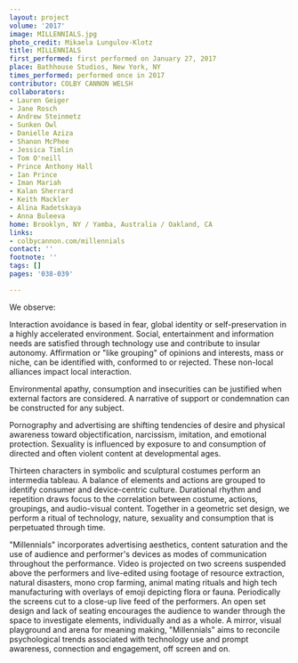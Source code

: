 ```yaml
---
layout: project
volume: '2017'
image: MILLENNIALS.jpg
photo_credit: Mikaela Lungulov-Klotz
title: MILLENNIALS
first_performed: first performed on January 27, 2017
place: Bathhouse Studios, New York, NY
times_performed: performed once in 2017
contributor: COLBY CANNON WELSH
collaborators:
- Lauren Geiger
- Jane Rosch
- Andrew Steinmetz
- Sunken Owl
- Danielle Aziza
- Shanon McPhee
- Jessica Timlin
- Tom O'neill
- Prince Anthony Hall
- Ian Prince
- Iman Mariah
- Kalan Sherrard
- Keith Mackler
- Alina Radetskaya
- Anna Buleeva
home: Brooklyn, NY / Yamba, Australia / Oakland, CA
links:
- colbycannon.com/millennials
contact: ''
footnote: ''
tags: []
pages: '038-039'

---
```


We observe:

Interaction avoidance is based in fear, global identity or self-preservation in a highly accelerated environment. Social, entertainment and information needs are satisfied through technology use and contribute to insular autonomy. Affirmation or "like grouping" of opinions and interests, mass or niche, can be identified with, conformed to or rejected. These non-local alliances impact local interaction.

Environmental apathy, consumption and insecurities can be justified when external factors are considered. A narrative of support or condemnation can be constructed for any subject.

Pornography and advertising are shifting tendencies of desire and physical awareness toward objectification, narcissism, imitation, and emotional protection. Sexuality is influenced by exposure to and consumption of directed and often violent content at developmental ages.

Thirteen characters in symbolic and sculptural costumes perform an intermedia tableau. A balance of elements and actions are grouped to identify consumer and device-centric culture. Durational rhythm and repetition draws focus to the correlation between costume, actions, groupings, and audio-visual content. Together in a geometric set design, we perform a ritual of technology, nature, sexuality and consumption that is perpetuated through time.

"Millennials" incorporates advertising aesthetics, content saturation and the use of audience and performer's devices as modes of communication throughout the performance. Video is projected on two screens suspended above the performers and live-edited using footage of resource extraction, natural disasters, mono crop farming, animal mating rituals and high tech manufacturing with overlays of emoji depicting flora or fauna. Periodically the screens cut to a close-up live feed of the performers. An open set design and lack of seating encourages the audience to wander through the space to investigate elements, individually and as a whole. A mirror, visual playground and arena for meaning making, "Millennials" aims to reconcile psychological trends associated with technology use and prompt awareness, connection and engagement, off screen and on.
